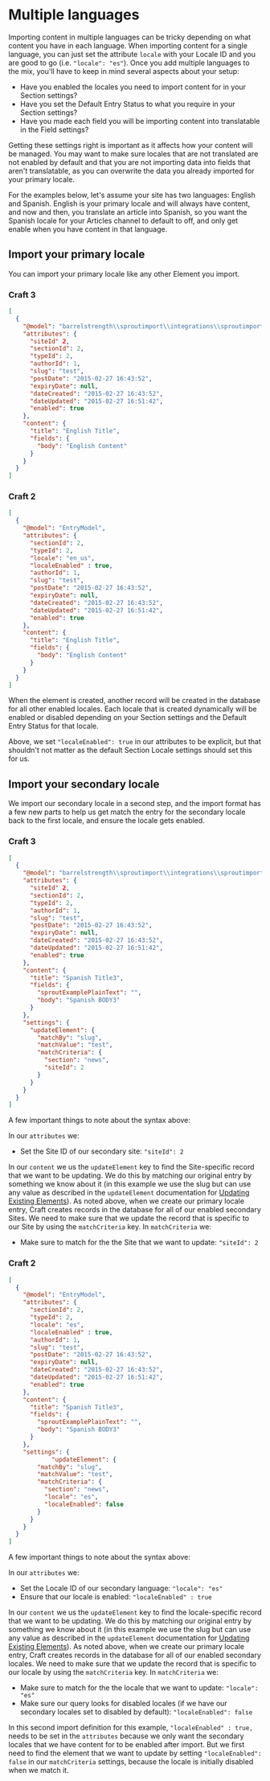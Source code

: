 # Multiple languages

Importing content in multiple languages can be tricky depending on what content you have in each language. When importing content for a single language, you can just set the attribute `locale` with your Locale ID and you are good to go (i.e. `"locale": "es"`). Once you add multiple languages to the mix, you'll have to keep in mind several aspects about your setup:

- Have you enabled the locales you need to import content for in your Section settings?
- Have you set the Default Entry Status to what you require in your Section settings?
- Have you made each field you will be importing content into translatable in the Field settings?

Getting these settings right is important as it affects how your content will be managed. You may want to make sure locales that are not translated are not enabled by default and that you are not importing data into fields that aren't translatable, as you can overwrite the data you already imported for your primary locale.

For the examples below, let's assume your site has two languages: English and Spanish. English is your primary locale and will always have content, and now and then, you translate an article into Spanish, so you want the Spanish locale for your Articles channel to default to off, and only get enable when you have content in that language.

## Import your primary locale

You can import your primary locale like any other Element you import.

### Craft 3

``` json
[
  {
    "@model": "barrelstrength\\sproutimport\\integrations\\sproutimport\\elements\\Entry",
    "attributes": {
      "siteId" 2,
      "sectionId": 2,
      "typeId": 2,
      "authorId": 1,
      "slug": "test",
      "postDate": "2015-02-27 16:43:52",
      "expiryDate": null,
      "dateCreated": "2015-02-27 16:43:52",
      "dateUpdated": "2015-02-27 16:51:42",
      "enabled": true
    },
    "content": {
      "title": "English Title",
      "fields": {
        "body": "English Content"
      }
    }
  }
]
```

### Craft 2

``` json
[
  {
    "@model": "EntryModel",
    "attributes": {
      "sectionId": 2,
      "typeId": 2,
      "locale": "en_us",
      "localeEnabled" : true,
      "authorId": 1,
      "slug": "test",
      "postDate": "2015-02-27 16:43:52",
      "expiryDate": null,
      "dateCreated": "2015-02-27 16:43:52",
      "dateUpdated": "2015-02-27 16:51:42",
      "enabled": true
    },
    "content": {
      "title": "English Title",
      "fields": {
        "body": "English Content"
      }
    }
  }
]
```

When the element is created, another record will be created in the database for all other enabled locales. Each locale that is created dynamically will be enabled or disabled depending on your Section settings and the Default Entry Status for that locale.

Above, we set `"localeEnabled": true` in our attributes to be explicit, but that shouldn't not matter as the default Section Locale settings should set this for us.

## Import your secondary locale

We import our secondary locale in a second step, and the import format has a few new parts to help us get match the entry for the secondary locale back to the first locale, and ensure the locale gets enabled.

### Craft 3

``` json
[
  {
    "@model": "barrelstrength\\sproutimport\\integrations\\sproutimport\\elements\\Entry",
    "attributes": {
      "siteId" 2,
      "sectionId": 2,
      "typeId": 2,
      "authorId": 1,
      "slug": "test",
      "postDate": "2015-02-27 16:43:52",
      "expiryDate": null,
      "dateCreated": "2015-02-27 16:43:52",
      "dateUpdated": "2015-02-27 16:51:42",
      "enabled": true
    },
    "content": {
      "title": "Spanish Title3",
      "fields": {
        "sproutExamplePlainText": "",
        "body": "Spanish BODY3"
      }
    },
    "settings": {
      "updateElement": {
        "matchBy": "slug",
        "matchValue": "test",
        "matchCriteria": {
          "section": "news",
          "siteId": 2
        }
      }
    }
  }
]
```

A few important things to note about the syntax above:

In our `attributes` we:

- Set the Site ID of our secondary site: `"siteId": 2`

In our `content` we us the `updateElement` key to find the Site-specific record that we want to be updating. We do this by matching our original entry by something we know about it (in this example we use the slug but can use any value as described in the `updateElement` documentation for [Updating Existing Elements]({entry:2218:url})). As noted above, when we create our primary locale entry, Craft creates records in the database for all of our enabled secondary Sites. We need to make sure that we update the record that is specific to our Site by using the `matchCriteria` key. In `matchCriteria` we:

- Make sure to match for the the Site that we want to update: `"siteId": 2`

### Craft 2

``` json
[
  {
    "@model": "EntryModel",
    "attributes": {
      "sectionId": 2,
      "typeId": 2,
      "locale": "es",
      "localeEnabled" : true,
      "authorId": 1,
      "slug": "test",
      "postDate": "2015-02-27 16:43:52",
      "expiryDate": null,
      "dateCreated": "2015-02-27 16:43:52",
      "dateUpdated": "2015-02-27 16:51:42",
      "enabled": true
    },
    "content": {
      "title": "Spanish Title3",
      "fields": {
        "sproutExamplePlainText": "",
        "body": "Spanish BODY3"
      }
    },
    "settings": {
			"updateElement": {
        "matchBy": "slug",
        "matchValue": "test",
        "matchCriteria": {
          "section": "news",
          "locale": "es",
          "localeEnabled": false
        }
      }
    }
  }
]
```

A few important things to note about the syntax above:

In our `attributes` we:

- Set the Locale ID of our secondary language: `"locale": "es"`
- Ensure that our locale is enabled: `"localeEnabled" : true`

In our `content` we us the `updateElement` key to find the locale-specific record that we want to be updating. We do this by matching our original entry by something we know about it (in this example we use the slug but can use any value as described in the `updateElement` documentation for [Updating Existing Elements]({entry:2218:url})). As noted above, when we create our primary locale entry, Craft creates records in the database for all of our enabled secondary locales. We need to make sure that we update the record that is specific to our locale by using the `matchCriteria` key. In `matchCriteria` we:

- Make sure to match for the the locale that we want to update: `"locale": "es"`
- Make sure our query looks for disabled locales (if we have our secondary locales set to disabled by default): `"localeEnabled": false`

In this second import definition for this example, `"localeEnabled" : true,` needs to be set in the `attributes` because we only want the secondary locales that we have content for to be enabled after import. But we first need to find the element that we want to update by setting `"localeEnabled": false` in our `matchCriteria` settings, because the locale is initially disabled when we match it.
